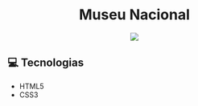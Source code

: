 <h1 align="center"> Museu Nacional </h1>

<p align="center">
<img src="https://user-images.githubusercontent.com/39227316/90822987-a2946100-e30b-11ea-8001-811e64149621.png">
</p>

:computer: Tecnologias
------------

- HTML5
- CSS3
